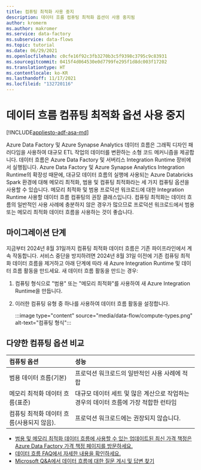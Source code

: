 ```yaml
---
title: 컴퓨팅 최적화 사용 중지
description: 데이터 흐름 컴퓨팅 최적화 옵션이 사용 중지됨
author: kromerm
ms.author: makromer
ms.service: data-factory
ms.subservice: data-flows
ms.topic: tutorial
ms.date: 06/29/2021
ms.openlocfilehash: c0cfe16f92c3fb3270b3c5f9398c3795c9c83931
ms.sourcegitcommit: 0415f4d064530e0d7799fe295f1d8dc003f17202
ms.translationtype: HT
ms.contentlocale: ko-KR
ms.lasthandoff: 11/17/2021
ms.locfileid: "132720116"
---
```

# <a name="retirement-of-data-flow-compute-optimized-option"></a>데이터 흐름 컴퓨팅 최적화 옵션 사용 중지

[!INCLUDE[appliesto-adf-asa-md](includes/appliesto-adf-asa-md.md)]

Azure Data Factory 및 Azure Synapse Analytics 데이터 흐름은 그래픽 디자인 패러다임을 사용하여 대규모 ETL 작업의 데이터를 변환하는 소형 코드 메커니즘을 제공합니다. 데이터 흐름은 Azure Data Factory 및 서버리스 Integration Runtime 장비에서 실행됩니다. Azure Data Factory 및 Azure Synapse Analytics Integration Runtime의 확장성 때문에, 대규모 데이터 흐름의 실행에 사용되는 Azure Databricks Spark 환경에 대해 메모리 최적화, 범용 및 컴퓨팅 최적화라는 세 가지 컴퓨팅 옵션을 사용할 수 있습니다. 메모리 최적화 및 범용 프로덕션 워크로드에 대한 Integration Runtime 사용할 데이터 흐름 컴퓨팅의 권장 클래스입니다. 컴퓨팅 최적화는 데이터 흐름의 일반적인 사용 사례에 충분하지 않은 경우가 많으므로 프로덕션 워크로드에서 범용 또는 메모리 최적화 데이터 흐름을 사용하는 것이 좋습니다.

## <a name="migration-steps"></a>마이그레이션 단계

지금부터 2024년 8월 31일까지 컴퓨팅 최적화 데이터 흐름은 기존 파이프라인에서 계속 작동합니다. 서비스 중단을 방지하려면 2024년 8월 31일 이전에 기존 컴퓨팅 최적화 데이터 흐름을 제거하고 아래 단계에 따라 새 Azure Integration Runtime 및 데이터 흐름 활동을 만드세요. 새 데이터 흐름 활동을 만드는 경우:

1. 컴퓨팅 형식으로 "범용" 또는 "메모리 최적화"를 사용하여 새 Azure Integration Runtime을 만듭니다.
2. 이러한 컴퓨팅 유형 중 하나를 사용하여 데이터 흐름 활동을 설정합니다.

   :::image type="content" source="media/data-flow/compute-types.png" alt-text="컴퓨팅 형식":::

## <a name="comparison-between-different-compute-options"></a>다양한 컴퓨팅 옵션 비교 

| 컴퓨팅 옵션              | 성능                                                  |
| :-------------------- | :----------------------------------------------------------- |
| 범용 데이터 흐름(기본) | 프로덕션 워크로드의 일반적인 사용 사례에 적합 |
| 메모리 최적화 데이터 흐름(표준) | 대규모 데이터 세트 및 많은 계산으로 작업하는 경우의 데이터 흐름에 가장 적합한 런타임 |
| 컴퓨팅 최적화 데이터 흐름(사용되지 않음). | 프로덕션 워크로드에는 권장되지 않습니다. |

* [범용 및 메모리 최적화 데이터 흐름에 사용할 수 있는 업데이트된 최신 가격 책정은 Azure Data Factory 가격 책정 페이지를 방문하세요.](https://azure.microsoft.com/pricing/details/data-factory/data-pipeline/)
* [데이터 흐름 FAQ에서 자세한 내용을 확인하세요.](./frequently-asked-questions.yml#mapping-data-flows)  
* [Microsoft Q&A에서 데이터 흐름에 대한 질문 게시 및 답변 찾기](/answers/questions/topics/azure-data-factory.html)